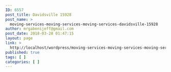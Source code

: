 ```yaml
---
ID: 6557
post_title: Davidsville 15928
post_name: >
  moving-services-moving-services-moving-services-davidsville-15928
author: mrgabonijeff@gmail.com
post_date: 2018-03-28 01:47:15
layout: page
link: >
  http://localhost/wordpress/moving-services-moving-services-moving-services-davidsville-15928/
published: true
tags: [ ]
categories: [ ]
---
```

